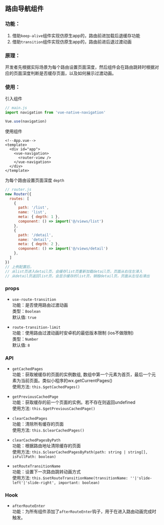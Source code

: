 ## 路由导航组件
### 功能：
1. 借助`keep-alive`组件实现仿原生app的，路由前进加载后退缓存功能
2. 借助`transition`组件实现仿原生app的，路由前进后退过渡动画
### 原理：
开发者先根据实际场景为每个路由设置页面深度，然后组件会在路由跳转时根据对应的页面深度判断是否缓存页面，以及如何展示过渡动画。
### 使用：
引入组件
```javascript
// main.js
import navigation from 'vue-native-navigation'

Vue.use(navigation)
```
使用组件
```vue
<!--App.vue-->
<template>
  <div id="app">
    <vue-navigation>
      <router-view />
    </vue-navigation>
  </div>
</template>
```
为每个路由设置页面深度 `depth` <br/>
```javascript
// router.js
new Router({
  routes: [
    {
      path: '/list',
      name: 'list',
      meta: { depth: 1 },
      component: () => import('@/views/list')
    },
    {
      path: '/detail',
      name: 'detail',
      meta: { depth: 2 },
      component: () => import('@/views/detail')
    },
  ]
})
// 上例配置后，
// 从list页进入detail页，会缓存list页重新加载detail页，页面从右往左滑入
// 从detail页返回list页，会显示缓存的list页，销毁detail页，页面从左往右滑出
```
### props
 - `use-route-transition` <br/>
   功能：是否使用路由过渡动画 <br/>
   类型：`Boolean` <br/>
   默认值: `true`
   
 - `route-transition-limit` <br/>
   功能：使用路由过渡动画时安卓机的最低版本限制 (ios不做限制) <br/>
   类型：`Number` <br/>
   默认值: `8`

### API
 - `getCachedPages` <br/>
   功能：获取被缓存的页面的实例数组, 数组中第一个元素为首页，最后一个元素为当前页面。类似小程序的wx.getCurrentPages() <br/>
   使用方法: `this.$getCachedPages()`
   
 - `getPreviousCachedPage` <br/>
   功能：获取缓存的前一个页面的实例。若不存在则返回undefined <br/>
   使用方法: `this.$getPreviousCachedPage()`
 
 - `clearCachedPages` <br/>
   功能：清除所有缓存的页面 <br/>
   使用方法: `this.$clearCachedPages()`
   
 - `clearCachedPagesByPath` <br/>
   功能：根据路由地址清除缓存的页面 <br/>
   使用方法: `this.$clearCachedPagesByPath(path: string | string[], isFullPath: boolean)`
   
 - `setRouteTransitionName` <br/>
   功能：设置下一次路由跳转动画方式 <br/>
   使用方法: `this.$setRouteTransitionName(transitionName: ''|'slide-left'|'slide-right', important: boolean)`
   
### Hook
 - `afterRouteEnter` <br/>
   功能：为所有组件添加了`afterRouteEnter`钩子，用于在进入路由动画完成时触发。
